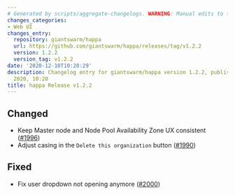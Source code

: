 ```yaml
---
# Generated by scripts/aggregate-changelogs. WARNING: Manual edits to this files will be overwritten.
changes_categories:
- Web UI
changes_entry:
  repository: giantswarm/happa
  url: https://github.com/giantswarm/happa/releases/tag/v1.2.2
  version: 1.2.2
  version_tag: v1.2.2
date: '2020-12-10T10:20:29'
description: Changelog entry for giantswarm/happa version 1.2.2, published on 10 December
  2020, 10:20
title: happa Release v1.2.2
---
```


## Changed

- Keep Master node and Node Pool Availability Zone UX consistent ([#1996](https://github.com/giantswarm/happa/pull/1996))
- Adjust casing in the `Delete this organization` button ([#1990](https://github.com/giantswarm/happa/pull/1990))

## Fixed

- Fix user dropdown not opening anymore ([#2000](https://github.com/giantswarm/happa/pull/2000))

